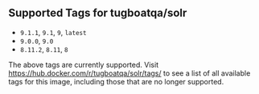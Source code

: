 ## Supported Tags for tugboatqa/solr

* `9.1.1`, `9.1`, `9`, `latest`
* `9.0.0`, `9.0`
* `8.11.2`, `8.11`, `8`

The above tags are currently supported. Visit https://hub.docker.com/r/tugboatqa/solr/tags/ to see a list of all available tags for this image, including those that are no longer supported.

